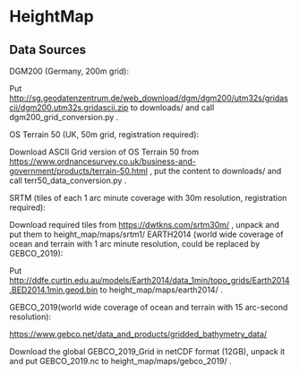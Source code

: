 # HeightMap

## Data Sources

DGM200 (Germany, 200m grid):

Put http://sg.geodatenzentrum.de/web_download/dgm/dgm200/utm32s/gridascii/dgm200.utm32s.gridascii.zip to downloads/ and call dgm200_grid_conversion.py .

OS Terrain 50 (UK, 50m grid, registration required):

Download ASCII Grid version of OS Terrain 50 from
https://www.ordnancesurvey.co.uk/business-and-government/products/terrain-50.html , put the content to downloads/ and call terr50_data_conversion.py .

SRTM (tiles of each 1 arc minute coverage with 30m resolution, registration required):

Download required tiles from https://dwtkns.com/srtm30m/ , unpack and put them to height_map/maps/srtm1/
EARTH2014 (world wide coverage of ocean and terrain with 1 arc minute resolution, could be replaced by GEBCO_2019):

Put http://ddfe.curtin.edu.au/models/Earth2014/data_1min/topo_grids/Earth2014.BED2014.1min.geod.bin to height_map/maps/earth2014/ .

GEBCO_2019(world wide coverage of ocean and terrain with 15 arc-second resolution):

https://www.gebco.net/data_and_products/gridded_bathymetry_data/

Download the global GEBCO_2019_Grid in netCDF format (12GB), unpack it and put GEBCO_2019.nc to height_map/maps/gebco_2019/ .
